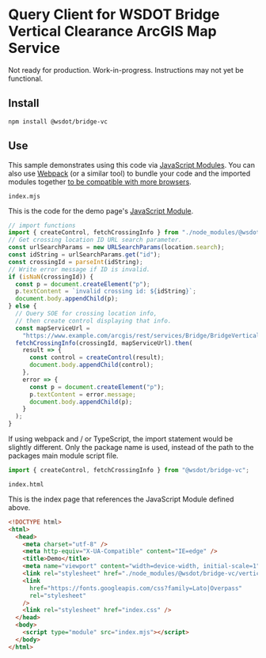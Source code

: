 # Query Client for WSDOT Bridge Vertical Clearance ArcGIS Map Service

Not ready for production. Work-in-progress. Instructions may not yet be functional.

## Install

```
npm install @wsdot/bridge-vc
```

## Use

This sample demonstrates using this code via [JavaScript Modules]. You can also use [Webpack] (or a similar tool) to bundle your code and the imported modules together [to be compatible with more browsers][JavaScript Modules].

`index.mjs`

This is the code for the demo page's [JavaScript Module][JavaScript Modules].

```javascript
// import functions
import { createControl, fetchCrossingInfo } from "./node_modules/@wsdot/bridge-vc/dist/esm/index.mjs";
// Get crossing location ID URL search parameter.
const urlSearchParams = new URLSearchParams(location.search);
const idString = urlSearchParams.get("id");
const crossingId = parseInt(idString);
// Write error message if ID is invalid.
if (isNaN(crossingId)) {
  const p = document.createElement("p");
  p.textContent = `invalid crossing id: ${idString}`;
  document.body.appendChild(p);
} else {
  // Query SOE for crossing location info,
  // then create control displaying that info.
  const mapServiceUrl =
    "https://www.example.com/arcgis/rest/services/Bridge/BridgeVerticalClearance/MapServer";
  fetchCrossingInfo(crossingId, mapServiceUrl).then(
    result => {
      const control = createControl(result);
      document.body.appendChild(control);
    },
    error => {
      const p = document.createElement("p");
      p.textContent = error.message;
      document.body.appendChild(p);
    }
  );
}
```

If using webpack and / or TypeScript, the import statement would be slightly different. Only the package name is used, instead of the path to the packages main module script file.

```javascript
import { createControl, fetchCrossingInfo } from "@wsdot/bridge-vc";
```

`index.html`

This is the index page that references the JavaScript Module defined above.

```html
<!DOCTYPE html>
<html>
  <head>
    <meta charset="utf-8" />
    <meta http-equiv="X-UA-Compatible" content="IE=edge" />
    <title>Demo</title>
    <meta name="viewport" content="width=device-width, initial-scale=1" />
    <link rel="stylesheet" href="./node_modules/@wsdot/bridge-vc/verticalclearance.css" />
    <link
      href="https://fonts.googleapis.com/css?family=Lato|Overpass"
      rel="stylesheet"
    />
    <link rel="stylesheet" href="index.css" />
  </head>
  <body>
    <script type="module" src="index.mjs"></script>
  </body>
</html>
```
[JavaScript Modules]:https://caniuse.com/#search=JavaScript%20Modules
[Webpack]:https://webpack.js.org/